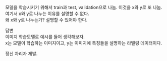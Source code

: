 모델을 학습시키기 위해서 train과 test, validation으로 나눔. 이것을 x와 y로 또 나눔. 여기서 x와 y로 나누는 이유를 설명할 수 없다.  
  왜 x와 y로 나누는가? 설명할 수 있어야 한다.

답변  
이미지 학습모델로 예시를 들어 생각해보자.  
x는 모델이 학습하는 이미지이고, y는 이미지에 특징들을 설명하는 라벨링 데이터이다.  

정신 차리자 제발.  
 
